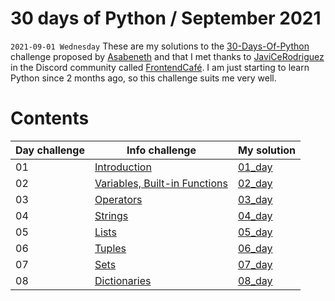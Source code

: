 # 30 days of Python / September 2021
`2021-09-01 Wednesday`
These are my solutions to the [30-Days-Of-Python](https://github.com/Asabeneh/30-Days-Of-Python "30-Days-Of-Python") challenge proposed by [Asabeneth](https://github.com/Asabeneh "Asabeneth") and that I met thanks to [JaviCeRodriguez](https://github.com/JaviCeRodriguez "JaviCeRodriguez")  in the Discord community called [FrontendCafé](https://frontend.cafe "FrontendCafé"). I am just starting to learn Python since 2 months ago, so this challenge suits me very well.

# Contents
Day challenge | Info challenge | My solution
--------------|----------------|------------
01 | [Introduction](https://github.com/Asabeneh/30-Days-Of-Python/blob/master/readme.md "Introduction") | [01_day](https://github.com/pachecurita/30DaysOfPython/blob/main/01_day/helloworld.py)
02  | [Variables, Built-in Functions](https://github.com/Asabeneh/30-Days-Of-Python/blob/master/02_Day_Variables_builtin_functions/02_variables_builtin_functions.md "Variables, Built-in Functions")  | [02_day](https://github.com/pachecurita/30DaysOfPython/tree/main/02_day)
03 | [Operators](https://github.com/Asabeneh/30-Days-Of-Python/blob/master/03_Day_Operators/03_operators.md "Operators") |[03_day](https://github.com/pachecurita/30DaysOfPython/tree/main/03_day)
04 | [Strings](https://github.com/Asabeneh/30-Days-Of-Python/blob/master/04_Day_Strings/04_strings.md "Strings") | [04_day](https://github.com/pachecurita/30DaysOfPython/tree/main/04_day)
05 | [Lists](https://github.com/Asabeneh/30-Days-Of-Python/blob/master/05_Day_Lists/05_lists.md "Lists") | [05_day](https://github.com/pachecurita/30DaysOfPython/tree/main/05_day)
06 | [Tuples](https://github.com/Asabeneh/30-Days-Of-Python/blob/master/06_Day_Tuples/06_tuples.md "Tuples") | [06_day](https://github.com/pachecurita/30DaysOfPython/tree/main/06_day)
07 | [Sets](https://github.com/Asabeneh/30-Days-Of-Python/blob/master/07_Day_Sets/07_sets.md "Sets") | [07_day](https://github.com/pachecurita/30DaysOfPython/tree/main/07_day)
08 | [Dictionaries](https://github.com/Asabeneh/30-Days-Of-Python/blob/master/08_Day_Dictionaries/08_dictionaries.md "Dictionaries") | [08_day](https://github.com/pachecurita/30DaysOfPython/tree/main/08_day)